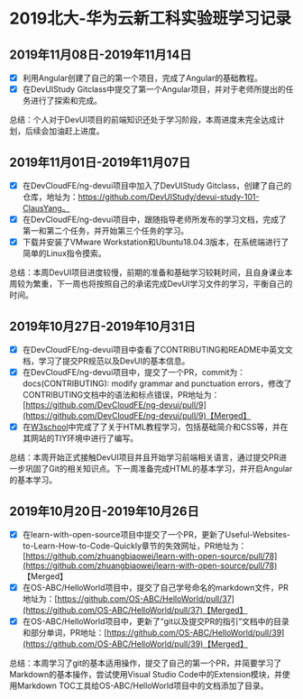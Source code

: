 # 2019北大-华为云新工科实验班学习记录

## 2019年11月08日-2019年11月14日
 - [x] 利用Angular创建了自己的第一个项目，完成了Angular的基础教程。 
 - [x] 在DevUIStudy Gitclass中提交了第一个Angular项目，并对于老师所提出的任务进行了探索和完成。

总结：个人对于DevUI项目的前端知识还处于学习阶段，本周进度未完全达成计划，后续会加油赶上进度。

## 2019年11月01日-2019年11月07日
 - [x] 在DevCloudFE/ng-devui项目中加入了DevUIStudy Gitclass，创建了自己的仓库，地址为：https://github.com/DevUIStudy/devui-study-101-ClausYang。
 - [x] 在DevCloudFE/ng-devui项目中，跟随指导老师所发布的学习文档，完成了第一和第二个任务，并开始第三个任务的学习。
 - [x] 下载并安装了VMware Workstation和Ubuntu18.04.3版本，在系统端进行了简单的Linux指令摸索。

总结：本周DevUI项目进度较慢，前期的准备和基础学习较耗时间，且自身课业本周较为繁重，下一周也将按照自己的承诺完成DevUI学习文件的学习，平衡自己的时间。

## 2019年10月27日-2019年10月31日
 - [x] 在DevCloudFE/ng-devui项目中查看了CONTRIBUTING和README中英文文档，学习了提交PR规范以及DevUI的基本信息。
 - [x] 在DevCloudFE/ng-devui项目中，提交了一个PR，commit为：docs(CONTRIBUTING): modify grammar and punctuation errors，修改了CONTRIBUTING文档中的语法和标点错误，PR地址为：[https://github.com/DevCloudFE/ng-devui/pull/9](https://github.com/DevCloudFE/ng-devui/pull/9)【Merged】
 - [x] 在[W3school](https://www.w3school.com.cn/index.html)中完成了了关于HTML教程学习，包括基础简介和CSS等，并在其网站的TIY环境中进行了编写。

总结：本周开始正式接触DevUI项目并且开始学习前端相关语言，通过提交PR进一步巩固了Git的相关知识点。下一周准备完成HTML的基本学习，并开启Angular的基本学习。

## 2019年10月20日-2019年10月26日
 - [x] 在learn-with-open-source项目中提交了一个PR，更新了Useful-Websites-to-Learn-How-to-Code-Quickly章节的失效网址，PR地址为：[https://github.com/zhuangbiaowei/learn-with-open-source/pull/78](https://github.com/zhuangbiaowei/learn-with-open-source/pull/78) 【Merged】
 - [x] 在OS-ABC/HelloWorld项目中，提交了自己学号命名的markdown文件，PR地址为：[https://github.com/OS-ABC/HelloWorld/pull/37](https://github.com/OS-ABC/HelloWorld/pull/37)【Merged】
 - [x] 在OS-ABC/HelloWorld项目中，更新了“git以及提交PR的指引”文档中的目录和部分单词，PR地址：[https://github.com/OS-ABC/HelloWorld/pull/39](https://github.com/OS-ABC/HelloWorld/pull/39)【Merged】

总结：本周学习了git的基本适用操作，提交了自己的第一个PR，并简要学习了Markdown的基本操作，尝试使用Visual Studio Code中的Extension模块，并使用Markdown TOC工具给OS-ABC/HelloWorld项目中的文档添加了目录。 
